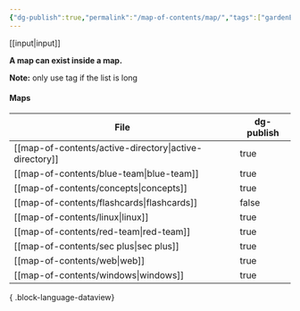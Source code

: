 ```yaml
---
{"dg-publish":true,"permalink":"/map-of-contents/map/","tags":["gardenEntry"]}
---
```


[[input\|input]]

**A map can exist inside a map.**

**Note:** only use tag if the list is long
#### Maps
| File                                                      | dg-publish |
| --------------------------------------------------------- | ---------- |
| [[map-of-contents/active-directory\|active-directory]] | true       |
| [[map-of-contents/blue-team\|blue-team]]               | true       |
| [[map-of-contents/concepts\|concepts]]                 | true       |
| [[map-of-contents/flashcards\|flashcards]]             | false      |
| [[map-of-contents/linux\|linux]]                       | true       |
| [[map-of-contents/red-team\|red-team]]                 | true       |
| [[map-of-contents/sec plus\|sec plus]]                 | true       |
| [[map-of-contents/web\|web]]                           | true       |
| [[map-of-contents/windows\|windows]]                   | true       |

{ .block-language-dataview}

